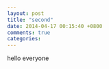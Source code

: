 ```yaml
---
layout: post
title: "second"
date: 2014-04-17 00:15:40 +0800
comments: true
categories: 
---
```

hello everyone